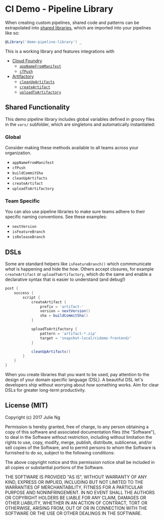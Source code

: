# CI Demo - Pipeline Library

When creating custom pipelines, shared code and patterns can be extrapolated into [shared libraries](https://jenkins.io/doc/book/pipeline/shared-libraries/), which are imported into your pipelines like so:

```groovy
@Library('demo-pipeline-library') _
```

This is a working library and features integrations with

- [Cloud Foundry](https://www.cloudfoundry.org/)
    - [`appNameFromManifest`](./vars/appNameFromManifest.groovy)
    - [`cfPush`](./vars/cfPush.groovy)
- [Artifactory](https://www.jfrog.com/artifactory/)
    - [`cleanUpArtifacts`](./vars/cleanUpArtifacts.groovy)
    - [`createArtifact`](./vars/createArtifact.groovy)
    - [`uploadToArtifactory`](./vars/uploadToArtifactory.groovy)

## Shared Functionality

This demo pipeline library includes global variables defined in groovy files in the `vars/` subfolder, which are singletons and automatically instantiated:

### Global

Consider making these methods available to all teams across your organization.

- `appNameFromManifest`
- `cfPush`
- `buildCommitSha`
- `cleanUpArtifacts`
- `createArtifact`
- `uploadToArtifactory`

### Team Specific 

You can also use pipeline libraries to make sure teams adhere to their specific naming conventions. See these examples:

- `nextVersion`
- `isFeatureBranch`
- `isReleaseBranch`

## DSLs

Some are standard helpers like `isFeatureBranch()` which commmunicate _what_ is happening and hide the _how_. Others accept closures, for example `createArtifact` or `uploadToArtifactory`, which do the same and enable a declarative syntax that is easier to understand (and debug!)

```groovy
post {
    success {
        script {
            createArtifact {
                prefix = 'artifact-'
                version = nextVersion()
                sha = buildCommitSha()
            }

            uploadToArtifactory {
                pattern = 'artifact-*.zip'
                target = 'snapshot-local/cidemo-frontend/'
            }

            cleanUpArtifacts()
        }
    }
}
```

When you create libraries that you want to be used, pay attention to the design of your domain specific language (DSL). A beautiful DSL let's developers ship without worrying about _how_ something works. Aim for clear DSLs for greater long-term productivity. 

## License (MIT)

Copyright (c) 2017 Julie Ng

Permission is hereby granted, free of charge, to any person obtaining a copy of this software and associated documentation files (the "Software"), to deal in the Software without restriction, including without limitation the rights to use, copy, modify, merge, publish, distribute, sublicense, and/or sell copies of the Software, and to permit persons to whom the Software is furnished to do so, subject to the following conditions:

The above copyright notice and this permission notice shall be included in all copies or substantial portions of the Software.

THE SOFTWARE IS PROVIDED "AS IS", WITHOUT WARRANTY OF ANY KIND, EXPRESS OR IMPLIED, INCLUDING BUT NOT LIMITED TO THE WARRANTIES OF MERCHANTABILITY, FITNESS FOR A PARTICULAR PURPOSE AND NONINFRINGEMENT. IN NO EVENT SHALL THE AUTHORS OR COPYRIGHT HOLDERS BE LIABLE FOR ANY CLAIM, DAMAGES OR OTHER LIABILITY, WHETHER IN AN ACTION OF CONTRACT, TORT OR OTHERWISE, ARISING FROM, OUT OF OR IN CONNECTION WITH THE SOFTWARE OR THE USE OR OTHER DEALINGS IN THE SOFTWARE.
